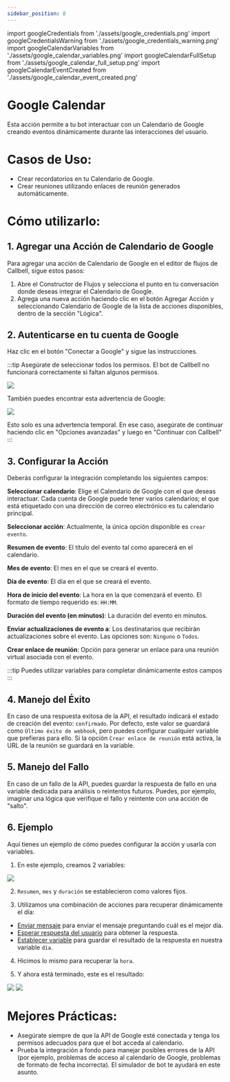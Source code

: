 ```yaml
---
sidebar_position: 8
---
```


import googleCredentials from './assets/google_credentials.png'
import googleCredentialsWarning from './assets/google_credentials_warning.png'
import googleCalendarVariables from './assets/google_calendar_variables.png'
import googleCalendarFullSetup from './assets/google_calendar_full_setup.png'
import googleCalendarEventCreated from './assets/google_calendar_event_created.png'

# Google Calendar

Esta acción permite a tu bot interactuar con un Calendario de Google creando eventos dinámicamente durante las interacciones del usuario.

# Casos de Uso:

- Crear recordatorios en tu Calendario de Google.
- Crear reuniones utilizando enlaces de reunión generados automáticamente.

# Cómo utilizarlo:

## 1. Agregar una Acción de Calendario de Google

Para agregar una acción de Calendario de Google en el editor de flujos de Callbell, sigue estos pasos:

1. Abre el Constructor de Flujos y selecciona el punto en tu conversación donde deseas integrar el Calendario de Google.
2. Agrega una nueva acción haciendo clic en el botón Agregar Acción y seleccionando Calendario de Google de la lista de acciones disponibles, dentro de la sección "Lógica".

## 2. Autenticarse en tu cuenta de Google

Haz clic en el botón "Conectar a Google" y sigue las instrucciones.

:::tip
Asegúrate de seleccionar todos los permisos. El bot de Callbell no funcionará correctamente si faltan algunos permisos.

<div class="text--center">
    <img src={googleCredentials} width={500} />
</div>

También puedes encontrar esta advertencia de Google:

<div class="text--center">
    <img src={googleCredentialsWarning} width={500} />
</div>

Esto solo es una advertencia temporal. En ese caso, asegúrate de continuar haciendo clic en "Opciones avanzadas" y luego en "Continuar con Callbell"
:::

## 3. Configurar la Acción

Deberás configurar la integración completando los siguientes campos:

**Seleccionar calendario**: Elige el Calendario de Google con el que deseas interactuar. Cada cuenta de Google puede tener varios calendarios; el que está etiquetado con una dirección de correo electrónico es tu calendario principal.

**Seleccionar acción**: Actualmente, la única opción disponible es `crear evento`.

**Resumen de evento**: El título del evento tal como aparecerá en el calendario.

**Mes de evento**: El mes en el que se creará el evento.

**Día de evento**: El día en el que se creará el evento.

**Hora de inicio del evento**: La hora en la que comenzará el evento. El formato de tiempo requerido es: `HH:MM`.

**Duración del evento (en minutos)**: La duración del evento en minutos.

**Enviar actualizaciones de evento a**: Los destinatarios que recibirán actualizaciones sobre el evento. Las opciones son: `Ninguno` o `Todos`.

**Crear enlace de reunión**: Opción para generar un enlace para una reunión virtual asociada con el evento.

:::tip
Puedes utilizar variables para completar dinámicamente estos campos
:::

## 4. Manejo del Éxito

En caso de una respuesta exitosa de la API, el resultado indicará el estado de creación del evento: `confirmado`. Por defecto, este valor se guardará como `Último éxito de webhook`, pero puedes configurar cualquier variable que prefieras para ello. Si la opción `Crear enlace de reunión` está activa, la URL de la reunión se guardará en la variable.

## 5. Manejo del Fallo

En caso de un fallo de la API, puedes guardar la respuesta de fallo en una variable dedicada para análisis o reintentos futuros.
Puedes, por ejemplo, imaginar una lógica que verifique el fallo y reintente con una acción de "salto".

## 6. Ejemplo

Aquí tienes un ejemplo de cómo puedes configurar la acción y usarla con variables.

1. En este ejemplo, creamos 2 variables:

<img src={googleCalendarVariables} width={500} />

2. `Resumen`, `mes` y `duración` se establecieron como valores fijos.

3. Utilizamos una combinación de acciones para recuperar dinámicamente el día:

- [Enviar mensaje](/bot/editor/actions/interaction/send_message) para enviar el mensaje preguntando cuál es el mejor día.
- [Esperar respuesta del usuario](/bot/editor/actions/interaction/wait_user_answer) para obtener la respuesta.
- [Establecer variable](/bot/editor/actions/logic/set_variable) para guardar el resultado de la respuesta en nuestra variable `día`.

4. Hicimos lo mismo para recuperar la `hora`.

5. Y ahora está terminado, este es el resultado:

<img src={googleCalendarFullSetup} width={500} />

<img src={googleCalendarEventCreated} width={500} />

# Mejores Prácticas:

- Asegúrate siempre de que la API de Google esté conectada y tenga los permisos adecuados para que el bot acceda al calendario.
- Prueba la integración a fondo para manejar posibles errores de la API (por ejemplo, problemas de acceso al calendario de Google, problemas de formato de fecha incorrecta). El simulador de bot te ayudará en este asunto.